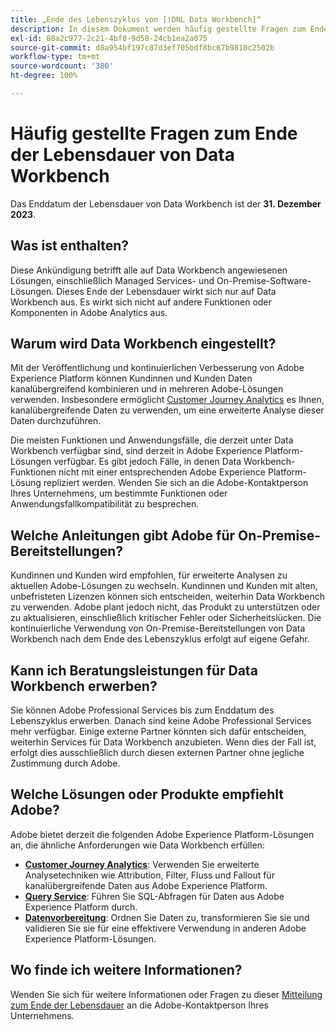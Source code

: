 ```yaml
---
title: „Ende des Lebenszyklus von [!DNL Data Workbench]“
description: In diesem Dokument werden häufig gestellte Fragen zum Ende der Lebensdauer von  [!DNL Data Workbench] behandelt.
exl-id: 88a2c977-2c21-4bf8-9d58-24cb1ea2a075
source-git-commit: d8a954bf197c87d3ef705bdf8bc67b9810c2502b
workflow-type: tm+mt
source-wordcount: '380'
ht-degree: 100%

---
```


# Häufig gestellte Fragen zum Ende der Lebensdauer von Data Workbench

Das Enddatum der Lebensdauer von Data Workbench ist der **31. Dezember 2023**.

## Was ist enthalten?

Diese Ankündigung betrifft alle auf Data Workbench angewiesenen Lösungen, einschließlich Managed Services- und On-Premise-Software-Lösungen. Dieses Ende der Lebensdauer wirkt sich nur auf Data Workbench aus. Es wirkt sich nicht auf andere Funktionen oder Komponenten in Adobe Analytics aus.

## Warum wird Data Workbench eingestellt?

Mit der Veröffentlichung und kontinuierlichen Verbesserung von Adobe Experience Platform können Kundinnen und Kunden Daten kanalübergreifend kombinieren und in mehreren Adobe-Lösungen verwenden. Insbesondere ermöglicht [Customer Journey Analytics](https://experienceleague.adobe.com/docs/analytics-platform/using/cja-landing.html?lang=de) es Ihnen, kanalübergreifende Daten zu verwenden, um eine erweiterte Analyse dieser Daten durchzuführen.

Die meisten Funktionen und Anwendungsfälle, die derzeit unter Data Workbench verfügbar sind, sind derzeit in Adobe Experience Platform-Lösungen verfügbar. Es gibt jedoch Fälle, in denen Data Workbench-Funktionen nicht mit einer entsprechenden Adobe Experience Platform-Lösung repliziert werden. Wenden Sie sich an die Adobe-Kontaktperson Ihres Unternehmens, um bestimmte Funktionen oder Anwendungsfallkompatibilität zu besprechen.

## Welche Anleitungen gibt Adobe für On-Premise-Bereitstellungen?

Kundinnen und Kunden wird empfohlen, für erweiterte Analysen zu aktuellen Adobe-Lösungen zu wechseln. Kundinnen und Kunden mit alten, unbefristeten Lizenzen können sich entscheiden, weiterhin Data Workbench zu verwenden. Adobe plant jedoch nicht, das Produkt zu unterstützen oder zu aktualisieren, einschließlich kritischer Fehler oder Sicherheitslücken. Die kontinuierliche Verwendung von On-Premise-Bereitstellungen von Data Workbench nach dem Ende des Lebenszyklus erfolgt auf eigene Gefahr.

## Kann ich Beratungsleistungen für Data Workbench erwerben?

Sie können Adobe Professional Services bis zum Enddatum des Lebenszyklus erwerben. Danach sind keine Adobe Professional Services mehr verfügbar. Einige externe Partner könnten sich dafür entscheiden, weiterhin Services für Data Workbench anzubieten. Wenn dies der Fall ist, erfolgt dies ausschließlich durch diesen externen Partner ohne jegliche Zustimmung durch Adobe.

## Welche Lösungen oder Produkte empfiehlt Adobe?

Adobe bietet derzeit die folgenden Adobe Experience Platform-Lösungen an, die ähnliche Anforderungen wie Data Workbench erfüllen:

* [**Customer Journey Analytics**](https://experienceleague.adobe.com/docs/analytics-platform/using/cja-landing.html?lang=de): Verwenden Sie erweiterte Analysetechniken wie Attribution, Filter, Fluss und Fallout für kanalübergreifende Daten aus Adobe Experience Platform.
* [**Query Service**](https://experienceleague.adobe.com/docs/experience-platform/query/home.html?lang=de): Führen Sie SQL-Abfragen für Daten aus Adobe Experience Platform durch.
* [**Datenvorbereitung**](https://experienceleague.adobe.com/docs/experience-platform/data-prep/home.html?lang=de): Ordnen Sie Daten zu, transformieren Sie sie und validieren Sie sie für eine effektivere Verwendung in anderen Adobe Experience Platform-Lösungen.

## Wo finde ich weitere Informationen?

Wenden Sie sich für weitere Informationen oder Fragen zu dieser [Mitteilung zum Ende der Lebensdauer](https://express.adobe.com/page/GSu6oKOD88GAj/) an die Adobe-Kontaktperson Ihres Unternehmens.
